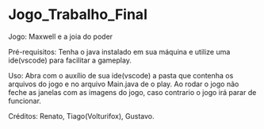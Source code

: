 # Jogo_Trabalho_Final
Jogo: Maxwell e a joia do poder

Pré-requisitos: Tenha o java instalado em sua máquina e utilize uma  ide(vscode) para facilitar a gameplay.

Uso: Abra com o auxílio de sua ide(vscode) a pasta que contenha os arquivos do jogo e no arquivo Main.java de o play. Ao rodar o jogo não feche as janelas com as imagens do jogo, caso contrario o jogo irá parar de funcionar.

Créditos: Renato, Tiago(Volturifox), Gustavo.
